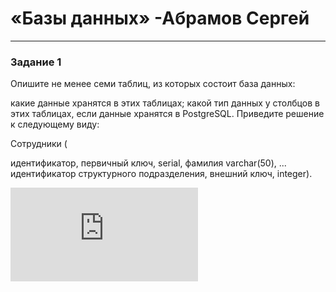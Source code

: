 # «Базы данных» -Абрамов Сергей

---

### Задание 1


Опишите не менее семи таблиц, из которых состоит база данных:

какие данные хранятся в этих таблицах;
какой тип данных у столбцов в этих таблицах, если данные хранятся в PostgreSQL.
Приведите решение к следующему виду:

Сотрудники (

идентификатор, первичный ключ, serial,
фамилия varchar(50),
...
идентификатор структурного подразделения, внешний ключ, integer).

![БД описание](https://github.com/smabramov/Databases/blob/3224a3945590ecedd87383872db9b53d97389cfb/%D0%91%D0%94%20%D0%BE%D0%BF%D0%B8%D1%81%D0%B0%D0%BD%D0%B8%D0%B5.txt)

